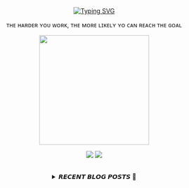 
<div align="center">
  <br><br><br>
  <a href="https://beomcoder.tistory.com">
    <img src="https://readme-typing-svg.demolab.com?font=Fira+Code&pause=1000&color=000000&center=true&vCenter=true&width=435&lines=hello+world!" alt="Typing SVG" />
  </a>
  
  <br>
  <p>ᴛʜᴇ ʜᴀʀᴅᴇʀ ʏᴏᴜ ᴡᴏʀᴋ, ᴛʜᴇ ᴍᴏʀᴇ ʟɪᴋᴇʟʏ ʏᴏ ᴄᴀɴ ʀᴇᴀᴄʜ ᴛʜᴇ ɢᴏᴀʟ</p>
  <p align="center">
    <img width="250" height="250" src="https://img1.daumcdn.net/thumb/R1280x0/?scode=mtistory2&fname=https%3A%2F%2Fblog.kakaocdn.net%2Fdn%2FbHRF73%2FbtrYUTnCsI8%2FlNkXeVnkuXFPzs3pKWOM60%2Fimg.png">
  </p>
  
  <p align="center"><a href="https://beomcoder.tistory.com/"><img src="https://img.shields.io/badge/blog-A9BCF5?style=flat-square&logo=Undertale&logoColor=white&link=https://beomcoder.tistory.com/"/></a>  <a href="mailto:viva.beom@gmail.com"><img src="https://img.shields.io/badge/mail-D0A9F5?style=flat-square&logo=Gmail&logoColor=white&link=mailto:viva.beom@gmail.com"/></a></p>
  <br>

  <details>
  <summary>𝙍𝙀𝘾𝙀𝙉𝙏 𝘽𝙇𝙊𝙂 𝙋𝙊𝙎𝙏𝙎 🚩</summary>
  <div markdown="1">

  |index|date|title|
  |:---:|---|---|
|1|2023/05/08|[프로그래머스 '월간 코드 챌린지 시즌2 괄호 회전하기' 파이썬 풀이](https://beomcoder.tistory.com/67)|
|2|2023/04/26|[프로그래머스 '혼자서 하는 틱택토' 파이썬 풀이](https://beomcoder.tistory.com/66)|
|3|2023/04/26|[프로그래머스 '공원 산책' 파이썬 풀이](https://beomcoder.tistory.com/65)|
|4|2023/04/24|[프로그래머스 '코드 처리하기' 파이썬 풀이](https://beomcoder.tistory.com/64)|
|5|2023/04/24|[파이썬 == 과 is 의 차이점, 주소값](https://beomcoder.tistory.com/63)|
|6|2023/04/05|[프로그래머스 '추억 점수' 파이썬 풀이](https://beomcoder.tistory.com/62)|
|7|2023/04/05|[파이썬으로 이미지 확장자 변경하기](https://beomcoder.tistory.com/61)|
|8|2023/04/05|[파이썬 각종 OCR 사용해보기 및 네이버 클라우드 AI OCR 사용법 (2)](https://beomcoder.tistory.com/60)|
</div>
</details>
</div>
